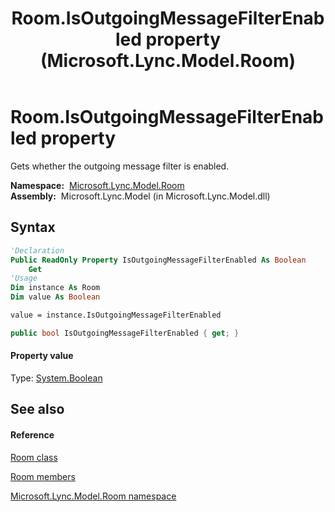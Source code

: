 ﻿---
title: Room.IsOutgoingMessageFilterEnabled property  (Microsoft.Lync.Model.Room)
TOCTitle: 'IsOutgoingMessageFilterEnabled property '
ms:assetid: P:Microsoft.Lync.Model.Room.Room.IsOutgoingMessageFilterEnabled_DI_3_UC_OCS14MrefLyncWPF
ms:mtpsurl: https://msdn.microsoft.com/en-us/library/microsoft.lync.model.room.room.isoutgoingmessagefilterenabled_di_3_uc_ocs14mreflyncwpf(v=office.15)
ms:contentKeyID: 48593995
ms.date: 07/28/2014
mtps_version: v=office.15
f1_keywords:
- Microsoft.Lync.Model.Room.Room.IsOutgoingMessageFilterEnabled
dev_langs:
- CSharp
- JScript
- VB
- other
---

# Room.IsOutgoingMessageFilterEnabled property

Gets whether the outgoing message filter is enabled.

**Namespace:**  [Microsoft.Lync.Model.Room](microsoft-lync-model-room-namespace_2.md)  
**Assembly:**  Microsoft.Lync.Model (in Microsoft.Lync.Model.dll)

## Syntax

``` vb
'Declaration
Public ReadOnly Property IsOutgoingMessageFilterEnabled As Boolean
    Get
'Usage
Dim instance As Room
Dim value As Boolean

value = instance.IsOutgoingMessageFilterEnabled
```

``` csharp
public bool IsOutgoingMessageFilterEnabled { get; }
```

#### Property value

Type: [System.Boolean](http://msdn2.microsoft.com/en-us/library/a28wyd50)  

## See also

#### Reference

[Room class](room-class-microsoft-lync-model-room_2.md)

[Room members](room-members-microsoft-lync-model-room_2.md)

[Microsoft.Lync.Model.Room namespace](microsoft-lync-model-room-namespace_2.md)

